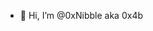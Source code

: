 - 👋 Hi, I’m @0xNibble aka 0x4b

<!---
0xNibble/0xNibble is a ✨ special ✨ repository because its `README.md` (this file) appears on your GitHub profile.
You can click the Preview link to take a look at your changes.
--->
